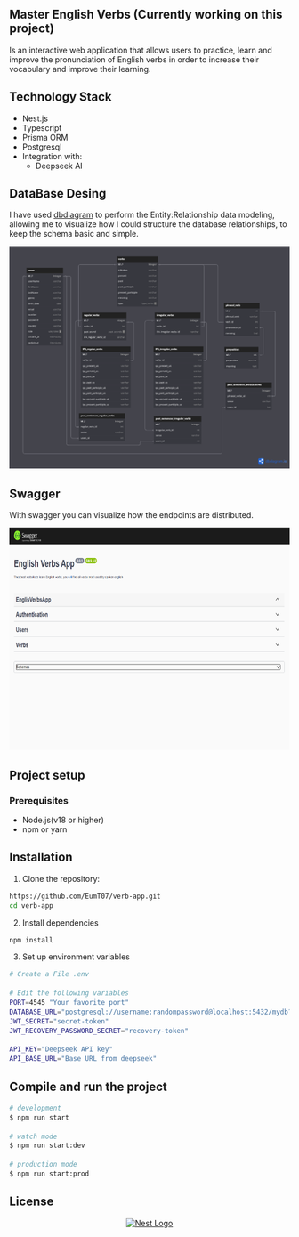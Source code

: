 ## Master English Verbs (Currently working on this project)

Is an interactive web application that allows users to practice, learn and improve the pronunciation of English verbs in order to increase their vocabulary and improve their learning.

## Technology Stack

* Nest.js
* Typescript
* Prisma ORM
* Postgresql
* Integration with:
    * Deepseek AI

## DataBase Desing

I have used [dbdiagram](https://dbdiagram.io/) to perform the Entity:Relationship data modeling, allowing me to visualize how I could structure the database relationships, to keep the schema basic and simple.

<p align="center">
  <img src="https://github.com/EumT07/verb-app/blob/master/src/public/images/DataBase_structure.png"  width="650" height="400" alt="DB" />
</p>

## Swagger

With swagger you can visualize how the endpoints are distributed.

<p align="center">
  <img src="https://github.com/EumT07/verb-app/blob/master/src/public/images/swagger.png" width="650" height="400"  alt="swagger" />
</p>

## Project setup
### Prerequisites
* Node.js(v18 or higher)
* npm or yarn

## Installation

1. Clone the repository:

```bash
https://github.com/EumT07/verb-app.git
cd verb-app
```
2. Install dependencies

```bash
npm install
```
3. Set up environment variables

```bash
# Create a File .env

# Edit the following variables
PORT=4545 "Your favorite port"
DATABASE_URL="postgresql://username:randompassword@localhost:5432/mydb?schema=public"
JWT_SECRET="secret-token"
JWT_RECOVERY_PASSWORD_SECRET="recovery-token"

API_KEY="Deepseek API key"
API_BASE_URL="Base URL from deepseek"
```
## Compile and run the project

```bash
# development
$ npm run start

# watch mode
$ npm run start:dev

# production mode
$ npm run start:prod
```

## License


<p align="center">
  <a href="http://nestjs.com/" target="blank"><img src="https://nestjs.com/img/logo-small.svg" width="120" alt="Nest Logo" /></a>
</p>
